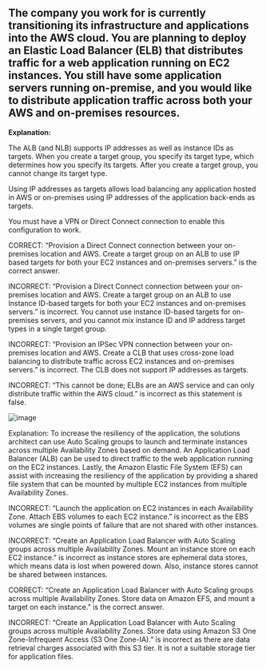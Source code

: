 ## The company you work for is currently transitioning its infrastructure and applications into the AWS cloud. You are planning to deploy an Elastic Load Balancer (ELB) that distributes traffic for a web application running on EC2 instances. You still have some application servers running on-premise, and you would like to distribute application traffic across both your AWS and on-premises resources.

**Explanation:**

The ALB (and NLB) supports IP addresses as well as instance IDs as targets. When you create a target group, you specify its target type, which determines how you specify its targets. After you create a target group, you cannot change its target type.

Using IP addresses as targets allows load balancing any application hosted in AWS or on-premises using IP addresses of the application back-ends as targets.

You must have a VPN or Direct Connect connection to enable this configuration to work.

CORRECT: “Provision a Direct Connect connection between your on-premises location and AWS. Create a target group on an ALB to use IP based targets for both your EC2 instances and on-premises servers.” is the correct answer.

INCORRECT: “Provision a Direct Connect connection between your on-premises location and AWS. Create a target group on an ALB to use Instance ID-based targets for both your EC2 instances and on-premises servers.” is incorrect. You cannot use instance ID-based targets for on-premises servers, and you cannot mix instance ID and IP address target types in a single target group.

INCORRECT: “Provision an IPSec VPN connection between your on-premises location and AWS. Create a CLB that uses cross-zone load balancing to distribute traffic across EC2 instances and on-premises servers.” is incorrect. The CLB does not support IP addresses as targets.

INCORRECT: “This cannot be done; ELBs are an AWS service and can only distribute traffic within the AWS cloud.” is incorrect as this statement is false.

![image](https://user-images.githubusercontent.com/33947539/157821705-b34941ef-e091-42db-8acc-7441c308aa73.png)

Explanation: To increase the resiliency of the application, the solutions architect can use Auto Scaling groups to launch and terminate instances across multiple Availability Zones based on demand. An Application Load Balancer (ALB) can be used to direct traffic to the web application running on the EC2 instances. Lastly, the Amazon Elastic File System (EFS) can assist with increasing the resiliency of the application by providing a shared file system that can be mounted by multiple EC2 instances from multiple Availability Zones.

INCORRECT: “Launch the application on EC2 instances in each Availability Zone. Attach EBS volumes to each EC2 instance.” is incorrect as the EBS volumes are single points of failure that are not shared with other instances.

INCORRECT: “Create an Application Load Balancer with Auto Scaling groups across multiple Availability Zones. Mount an instance store on each EC2 instance.” is incorrect as instance stores are ephemeral data stores, which means data is lost when powered down. Also, instance stores cannot be shared between instances.

CORRECT: “Create an Application Load Balancer with Auto Scaling groups across multiple Availability Zones. Store data on Amazon EFS, and mount a target on each instance.” is the correct answer.

INCORRECT: “Create an Application Load Balancer with Auto Scaling groups across multiple Availability Zones. Store data using Amazon S3 One Zone-Infrequent Access (S3 One Zone-IA).” is incorrect as there are data retrieval charges associated with this S3 tier. It is not a suitable storage tier for application files.

